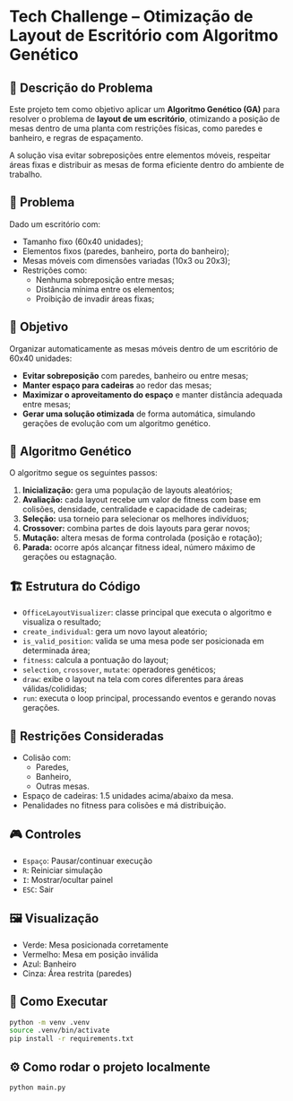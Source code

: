 
# Tech Challenge – Otimização de Layout de Escritório com Algoritmo Genético

## 📌 Descrição do Problema

Este projeto tem como objetivo aplicar um **Algoritmo Genético (GA)** para resolver o problema de **layout de um escritório**, otimizando a posição de mesas dentro de uma planta com restrições físicas, como paredes e banheiro, e regras de espaçamento.

A solução visa evitar sobreposições entre elementos móveis, respeitar áreas fixas e distribuir as mesas de forma eficiente dentro do ambiente de trabalho.

## 🧠 Problema

Dado um escritório com:
- Tamanho fixo (60x40 unidades);
- Elementos fixos (paredes, banheiro, porta do banheiro);
- Mesas móveis com dimensões variadas (10x3 ou 20x3);
- Restrições como:
  - Nenhuma sobreposição entre mesas;
  - Distância mínima entre os elementos;
  - Proibição de invadir áreas fixas;

## 🎯 Objetivo

Organizar automaticamente as mesas móveis dentro de um escritório de 60x40 unidades:
- **Evitar sobreposição** com paredes, banheiro ou entre mesas;
- **Manter espaço para cadeiras** ao redor das mesas;
- **Maximizar o aproveitamento do espaço** e manter distância adequada entre mesas;
- **Gerar uma solução otimizada** de forma automática, simulando gerações de evolução com um algoritmo genético.

## 🧬 Algoritmo Genético

O algoritmo segue os seguintes passos:

1. **Inicialização:** gera uma população de layouts aleatórios;
2. **Avaliação:** cada layout recebe um valor de fitness com base em colisões, densidade, centralidade e capacidade de cadeiras;
3. **Seleção:** usa torneio para selecionar os melhores indivíduos;
4. **Crossover:** combina partes de dois layouts para gerar novos;
5. **Mutação:** altera mesas de forma controlada (posição e rotação);
6. **Parada:** ocorre após alcançar fitness ideal, número máximo de gerações ou estagnação.

## 🏗️ Estrutura do Código

- `OfficeLayoutVisualizer`: classe principal que executa o algoritmo e visualiza o resultado;
- `create_individual`: gera um novo layout aleatório;
- `is_valid_position`: valida se uma mesa pode ser posicionada em determinada área;
- `fitness`: calcula a pontuação do layout;
- `selection`, `crossover`, `mutate`: operadores genéticos;
- `draw`: exibe o layout na tela com cores diferentes para áreas válidas/colididas;
- `run`: executa o loop principal, processando eventos e gerando novas gerações.

## 📐 Restrições Consideradas

- Colisão com:
  - Paredes,
  - Banheiro,
  - Outras mesas.
- Espaço de cadeiras: 1.5 unidades acima/abaixo da mesa.
- Penalidades no fitness para colisões e má distribuição.

## 🎮 Controles

- `Espaço`: Pausar/continuar execução
- `R`: Reiniciar simulação
- `I`: Mostrar/ocultar painel
- `ESC`: Sair

## 🖼️ Visualização

- Verde: Mesa posicionada corretamente
- Vermelho: Mesa em posição inválida
- Azul: Banheiro
- Cinza: Área restrita (paredes)

## 📂 Como Executar

```bash
python -m venv .venv
source .venv/bin/activate
pip install -r requirements.txt
```

## ⚙️ Como rodar o projeto localmente
```bash
python main.py
```